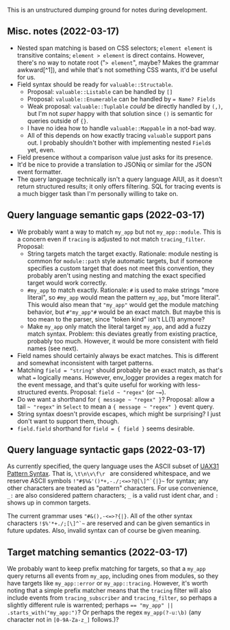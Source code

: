 This is an unstructured dumping ground for notes during development.

## Misc. notes (2022-03-17)

- Nested span matching is based on CSS selectors; `element element` is
  transitive contains; `element > element` is direct contains. However, there's
  no way to notate root ("`> element`", maybe? Makes the grammar awkward[^1]),
  and while that's not something CSS wants, it'd be useful for us.
- Field syntax should be ready for `valuable::Structable`.
  - Proposal: `valuable::Listable` can be handled by `[]`
  - Proposal: `valuable::Enumerable` can be handled by `= Name? Fields`
  - Weak proposal: `valuable::Tuplable` *could* be directly handled by `(,)`,
    but I'm not *super* happy with that solution since `()` is semantic for
    queries outside of `{}`.
  - I have no idea how to handle `valuable::Mappable` in a not-bad way.
  - All of this depends on how exactly tracing `valuable` support pans out.
    I probably shouldn't bother with implementing nested `Field`s yet, even.
- Field presence without a comparison value just asks for its presence.
- It'd be nice to provide a translation to JSONiq or similar for the JSON
  event formatter.
- The query language technically isn't a query language AIUI, as it doesn't
  return structured results; it only offers filtering. SQL for tracing events
  is a much bigger task than I'm personally willing to take on.

## Query language semantic gaps (2022-03-17)

- We probably want a way to match `my_app` but not `my_app::module`. This is a
  concern even if `tracing` is adjusted to not match `tracing_filter`. Proposal:
  - String targets match the target exactly. Rationale: module nesting is common
    for `module::path` style automatic targets, but if someone specifies a
    custom target that does not meet this convention, they probably aren't using
    nesting and matching the exact specified target would work correctly.
  - `#my_app` to match exactly. Rationale: `#` is used to make strings "more
    literal", so `#my_app` would mean the pattern `my_app`, but "more literal".
    This would also mean that `"my_app"` would get the module matching behavior,
    but `#"my_app"#` would be an exact match. But maybe this is too mean to the
    parser, since "token kind" isn't LL(1) anymore?
  - Make `my_app` only match the literal target `my_app`, and add a fuzzy match
    syntax. Problem: this deviates greatly from existing practice, probably too
    much. However, it would be more consistent with field names (see next).
- Field names should certainly always be exact matches. This is different and
  somewhat inconsistent with target patterns.
- Matching `field = "string"` should probably be an exact match, as that's what
  `=` logically means. However, env_logger provides a regex match for the event
  message, and that's quite useful for working with less-structured events.
  Proposal: `field ~ "regex"` (or `~=`).
- Do we want a shorthand for `{ message ~ "regex" }`? Proposal: allow a tail
  `~ "regex"` in `Select` to mean a `{ message ~ "regex" }` event query.
- String syntax doesn't provide escapes, which might be surprising?
  I just don't want to support them, though.
- `field.field` shorthand for `field = { field }` seems desirable.

## Query language syntactic gaps (2022-03-17)

As currently specified, the query language uses the ASCII subset of
[UAX31 Pattern Syntax](http://www.unicode.org/reports/tr31/#Pattern_Syntax).
That is, `\t\n\v\f\r ` are considered whitespace, and we reserve ASCII symbols
``!"#$%&'()*+,-./;<=>?@[\]^`{|}~`` for syntax; any other characters are treated
as "pattern" characters. For use convenience, `_:` are also considered pattern
characters; `_` is a valid rust ident char, and `:` shows up in common targets.

The current grammar uses `"#&(),-<=>?{|}`. All of the other syntax characters
``!$%'*+./;[\]^`~`` are reserved and can be given semantics in future updates.
Also, invalid syntax can of course be given meaning.

## Target matching semantics (2022-03-17)

We probably want to keep prefix matching for targets, so that a `my_app` query
returns all events from `my_app`, including ones from modules, so they have
targets like `my_app::error` or `my_app::tracing`. However, it's worth noting
that a simple prefix matcher means that the `tracing` filter will also include
events from `tracing_subscriber` and `tracing_filter`, so perhaps a slightly
different rule is warrented; perhaps `== "my_app" || .starts_with("my_app:")`?
Or perhaps the regex `my_app(?-u:\b)` (any character not in `[0-9A-Za-z_]`
follows.)?
